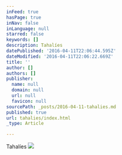 ```yaml
---
inFeed: true
hasPage: true
inNav: false
inLanguage: null
starred: false
keywords: []
description: Tahalíes
datePublished: '2016-04-11T22:06:44.595Z'
dateModified: '2016-04-11T22:06:22.669Z'
title: ''
author: []
authors: []
publisher:
  name: null
  domain: null
  url: null
  favicon: null
sourcePath: _posts/2016-04-11-tahalies.md
published: true
url: tahalies/index.html
_type: Article

---
```

Tahalíes
![](https://the-grid-user-content.s3-us-west-2.amazonaws.com/ed58a443-fb22-4f42-bb9d-024fd0524508.jpg)